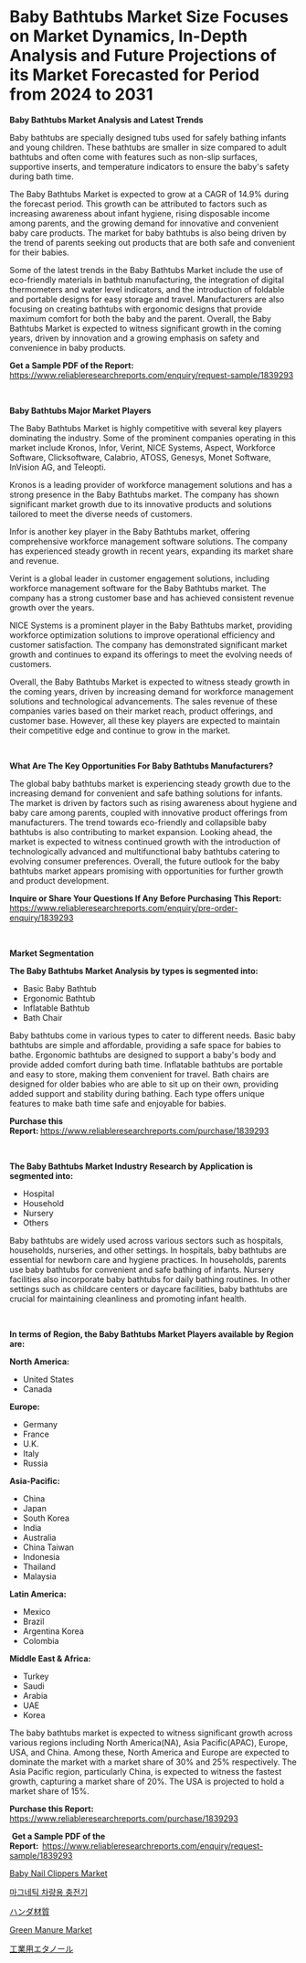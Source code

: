 <p><h1>Baby Bathtubs Market Size Focuses on Market Dynamics, In-Depth Analysis and Future Projections of its Market Forecasted for Period from 2024 to 2031</h1></p><p><strong>Baby Bathtubs Market Analysis and Latest Trends</strong></p>
<p><p>Baby bathtubs are specially designed tubs used for safely bathing infants and young children. These bathtubs are smaller in size compared to adult bathtubs and often come with features such as non-slip surfaces, supportive inserts, and temperature indicators to ensure the baby's safety during bath time. </p><p>The Baby Bathtubs Market is expected to grow at a CAGR of 14.9% during the forecast period. This growth can be attributed to factors such as increasing awareness about infant hygiene, rising disposable income among parents, and the growing demand for innovative and convenient baby care products. The market for baby bathtubs is also being driven by the trend of parents seeking out products that are both safe and convenient for their babies.</p><p>Some of the latest trends in the Baby Bathtubs Market include the use of eco-friendly materials in bathtub manufacturing, the integration of digital thermometers and water level indicators, and the introduction of foldable and portable designs for easy storage and travel. Manufacturers are also focusing on creating bathtubs with ergonomic designs that provide maximum comfort for both the baby and the parent. Overall, the Baby Bathtubs Market is expected to witness significant growth in the coming years, driven by innovation and a growing emphasis on safety and convenience in baby products.</p></p>
<p><strong>Get a Sample PDF of the Report:&nbsp;</strong> <a href="https://www.reliableresearchreports.com/enquiry/request-sample/1839293">https://www.reliableresearchreports.com/enquiry/request-sample/1839293</a></p>
<p>&nbsp;</p>
<p><strong>Baby Bathtubs Major Market Players</strong></p>
<p><p>The Baby Bathtubs Market is highly competitive with several key players dominating the industry. Some of the prominent companies operating in this market include Kronos, Infor, Verint, NICE Systems, Aspect, Workforce Software, Clicksoftware, Calabrio, ATOSS, Genesys, Monet Software, InVision AG, and Teleopti.</p><p>Kronos is a leading provider of workforce management solutions and has a strong presence in the Baby Bathtubs market. The company has shown significant market growth due to its innovative products and solutions tailored to meet the diverse needs of customers.</p><p>Infor is another key player in the Baby Bathtubs market, offering comprehensive workforce management software solutions. The company has experienced steady growth in recent years, expanding its market share and revenue.</p><p>Verint is a global leader in customer engagement solutions, including workforce management software for the Baby Bathtubs market. The company has a strong customer base and has achieved consistent revenue growth over the years.</p><p>NICE Systems is a prominent player in the Baby Bathtubs market, providing workforce optimization solutions to improve operational efficiency and customer satisfaction. The company has demonstrated significant market growth and continues to expand its offerings to meet the evolving needs of customers.</p><p>Overall, the Baby Bathtubs Market is expected to witness steady growth in the coming years, driven by increasing demand for workforce management solutions and technological advancements. The sales revenue of these companies varies based on their market reach, product offerings, and customer base. However, all these key players are expected to maintain their competitive edge and continue to grow in the market.</p></p>
<p>&nbsp;</p>
<p><strong>What Are The Key Opportunities For Baby Bathtubs Manufacturers?</strong></p>
<p><p>The global baby bathtubs market is experiencing steady growth due to the increasing demand for convenient and safe bathing solutions for infants. The market is driven by factors such as rising awareness about hygiene and baby care among parents, coupled with innovative product offerings from manufacturers. The trend towards eco-friendly and collapsible baby bathtubs is also contributing to market expansion. Looking ahead, the market is expected to witness continued growth with the introduction of technologically advanced and multifunctional baby bathtubs catering to evolving consumer preferences. Overall, the future outlook for the baby bathtubs market appears promising with opportunities for further growth and product development.</p></p>
<p><strong>Inquire or Share Your Questions If Any Before Purchasing This Report:</strong> <a href="https://www.reliableresearchreports.com/enquiry/pre-order-enquiry/1839293">https://www.reliableresearchreports.com/enquiry/pre-order-enquiry/1839293</a></p>
<p>&nbsp;</p>
<p><strong>Market Segmentation</strong></p>
<p><strong>The Baby Bathtubs Market Analysis by types is segmented into:</strong></p>
<p><ul><li>Basic Baby Bathtub</li><li>Ergonomic Bathtub</li><li>Inflatable Bathtub</li><li>Bath Chair</li></ul></p>
<p><p>Baby bathtubs come in various types to cater to different needs. Basic baby bathtubs are simple and affordable, providing a safe space for babies to bathe. Ergonomic bathtubs are designed to support a baby's body and provide added comfort during bath time. Inflatable bathtubs are portable and easy to store, making them convenient for travel. Bath chairs are designed for older babies who are able to sit up on their own, providing added support and stability during bathing. Each type offers unique features to make bath time safe and enjoyable for babies.</p></p>
<p><strong>Purchase this Report:&nbsp;</strong><a href="https://www.reliableresearchreports.com/purchase/1839293">https://www.reliableresearchreports.com/purchase/1839293</a></p>
<p>&nbsp;</p>
<p><strong>The Baby Bathtubs Market Industry Research by Application is segmented into:</strong></p>
<p><ul><li>Hospital</li><li>Household</li><li>Nursery</li><li>Others</li></ul></p>
<p><p>Baby bathtubs are widely used across various sectors such as hospitals, households, nurseries, and other settings. In hospitals, baby bathtubs are essential for newborn care and hygiene practices. In households, parents use baby bathtubs for convenient and safe bathing of infants. Nursery facilities also incorporate baby bathtubs for daily bathing routines. In other settings such as childcare centers or daycare facilities, baby bathtubs are crucial for maintaining cleanliness and promoting infant health.</p></p>
<p>&nbsp;</p>
<p><strong>In terms of Region, the Baby Bathtubs Market Players available by Region are:</strong></p>
<p>
    <p> <strong> North America: </strong>
        <ul>
            <li>United States</li>
            <li>Canada</li>
        </ul>
        </p> 
    <p> <strong> Europe: </strong>
        <ul>
            <li>Germany</li>
            <li>France</li>
            <li>U.K.</li>
            <li>Italy</li>
            <li>Russia</li>
        </ul>
        </p> 
    <p> <strong> Asia-Pacific: </strong>
        <ul>
            <li>China</li>
            <li>Japan</li>
            <li>South Korea</li>
            <li>India</li>
            <li>Australia</li>
            <li>China Taiwan</li>
            <li>Indonesia</li>
            <li>Thailand</li>
            <li>Malaysia</li>
        </ul>
        </p> 
    <p> <strong> Latin America: </strong>
        <ul>
            <li>Mexico</li>
            <li>Brazil</li>
            <li>Argentina Korea</li>
            <li>Colombia</li>
        </ul>
        </p> 
    <p> <strong> Middle East & Africa: </strong>
        <ul>
            <li>Turkey</li>
            <li>Saudi</li>
            <li>Arabia</li>
            <li>UAE</li>
            <li>Korea</li>
        </ul>
    </p>
    </p>
<p><p>The baby bathtubs market is expected to witness significant growth across various regions including North America(NA), Asia Pacific(APAC), Europe, USA, and China. Among these, North America and Europe are expected to dominate the market with a market share of 30% and 25% respectively. The Asia Pacific region, particularly China, is expected to witness the fastest growth, capturing a market share of 20%. The USA is projected to hold a market share of 15%.</p></p>
<p><strong>Purchase this Report: </strong><a href="https://www.reliableresearchreports.com/purchase/1839293">https://www.reliableresearchreports.com/purchase/1839293</a></p>
<p>&nbsp;<strong>Get a Sample PDF of the Report:&nbsp;&nbsp;</strong><a href="https://www.reliableresearchreports.com/enquiry/request-sample/1839293">https://www.reliableresearchreports.com/enquiry/request-sample/1839293</a></p>
<p><strong></strong></p>
<p><p><a href="https://github.com/cecuraprangm/Market-Research-Report-List-2/blob/main/baby-nail-clippers-market.md">Baby Nail Clippers Market</a></p><p><a href="https://github.com/GabrielBlanda5656/Market-Research-Report-List-1/blob/main/58870387145.md">마그네틱 차량용 충전기</a></p><p><a href="https://github.com/bucuel854722/Market-Research-Report-List-1/blob/main/19541117716.md">ハンダ材質</a></p><p><a href="https://issuu.com/reportprime-2/docs/green-manure-market-size-2030.pptx">Green Manure Market</a></p><p><a href="https://github.com/AriMuller2009/Market-Research-Report-List-1/blob/main/72625367717.md">工業用エタノール</a></p></p>